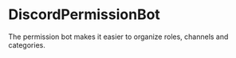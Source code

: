 # DiscordPermissionBot
The permission bot makes it easier to organize roles, channels and categories. 
